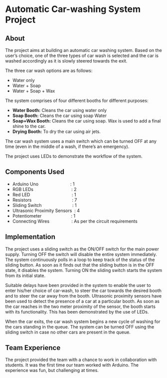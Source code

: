 # Automatic Car-washing System Project
## About

The project aims at building an automatic car washing system. Based on the user’s choice, one of the three types of car wash is selected and the car is washed accordingly as it is slowly steered towards the exit.

The three car wash options are as follows:
* Water only
* Water + Soap
* Water + Soap + Wax


The system comprises of four different booths for different purposes:
* __Water Booth:__ Cleans the car using water only
* __Soap Booth:__ Cleans the car using soap Water
* __Soap+Wax Booth:__ Cleans the car using soap. Wax is used to add a final shine to the car.
* __Drying Booth:__ To dry the car using air jets.

The car wash system uses a main switch which can be turned OFF at any time (even in the middle of a wash, if there’s an emergency).

The project uses LEDs to demonstrate the workflow of the system.




## Components Used

* Arduino Uno &nbsp;&nbsp;&nbsp;&nbsp;&nbsp;&nbsp;&nbsp;&nbsp;&nbsp;&nbsp;&nbsp;&nbsp;&nbsp;&nbsp;&nbsp;&nbsp;&nbsp;&nbsp;&nbsp;&nbsp;&nbsp;&nbsp;&nbsp;&nbsp;&nbsp;: 1
* RGB LEDs &nbsp;&nbsp;&nbsp;&nbsp;&nbsp;&nbsp;&nbsp;&nbsp;&nbsp;&nbsp;&nbsp;&nbsp;&nbsp;&nbsp;&nbsp;&nbsp;&nbsp;&nbsp;&nbsp;&nbsp;&nbsp;&nbsp;&nbsp;&nbsp;&nbsp;&nbsp;&nbsp;&nbsp;&nbsp;&nbsp;: 2
* Red LED &nbsp;&nbsp;&nbsp;&nbsp;&nbsp;&nbsp;&nbsp;&nbsp;&nbsp;&nbsp;&nbsp;&nbsp;&nbsp;&nbsp;&nbsp;&nbsp;&nbsp;&nbsp;&nbsp;&nbsp;&nbsp;&nbsp;&nbsp;&nbsp;&nbsp;&nbsp;&nbsp;&nbsp;&nbsp;&nbsp;&nbsp;&nbsp;&nbsp;: 1
* Resistors	&nbsp;&nbsp;&nbsp;&nbsp;&nbsp;&nbsp;&nbsp;&nbsp;&nbsp;&nbsp;&nbsp;&nbsp;&nbsp;&nbsp;&nbsp;&nbsp;&nbsp;&nbsp;&nbsp;&nbsp;&nbsp;&nbsp;&nbsp;&nbsp;&nbsp;&nbsp;&nbsp;&nbsp;&nbsp;&nbsp;&nbsp;&nbsp;: 7
* Sliding Switch &nbsp;&nbsp;&nbsp;&nbsp;&nbsp;&nbsp;&nbsp;&nbsp;&nbsp;&nbsp;&nbsp;&nbsp;&nbsp;&nbsp;&nbsp;&nbsp;&nbsp;&nbsp;&nbsp;&nbsp;&nbsp;&nbsp;&nbsp;&nbsp;: 1
* Ultrasonic Proximity Sensors &nbsp;: 4
* Potentiometer &nbsp;&nbsp;&nbsp;&nbsp;&nbsp;&nbsp;&nbsp;&nbsp;&nbsp;&nbsp;&nbsp;&nbsp;&nbsp;&nbsp;&nbsp;&nbsp;&nbsp;&nbsp;&nbsp;&nbsp;&nbsp;&nbsp;&nbsp;: 1
* Connecting Wires 
&nbsp;&nbsp;&nbsp;&nbsp;&nbsp;&nbsp;&nbsp;&nbsp;&nbsp;&nbsp;&nbsp;&nbsp;&nbsp;&nbsp;&nbsp;&nbsp;&nbsp;: As per the circuit requirements

## Implementation

The project uses a sliding switch as the ON/OFF switch for the main power supply. Turning OFF the switch will disable the entire system immediately. The system continuously polls in a loop to keep track of the status of the sliding button. As soon as it finds out that the sliding button is in the OFF state, it disables the system. Turning ON the sliding switch starts the system from its initial state.

Suitable delays have been provided in the system to enable the user to enter his/her choice of car-wash, to steer the car towards the desired booth and to steer the car away from the booth. Ultrasonic proximity sensors have been used to detect the presence of a car at a particular booth. As soon as the car reaches in the two meter proximity of the sensor, the booth starts with its functionality. This has been demonstrated by the use of LEDs.

When the car exits, the car wash system begins a new cycle of washing for the cars standing in the queue. The system can be turned OFF using the sliding switch in case no other cars are present in the queue.


## Team Experience

The project provided the team with a chance to work in collaboration with students. It was the first time our team worked with Arduino. The experience was fun, but challenging at times.
